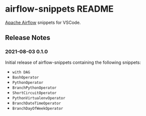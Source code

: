 # airflow-snippets README

[Apache Airflow](https://airflow.apache.org/) snippets for VSCode.

## Release Notes

### 2021-08-03 0.1.0

Initial release of airflow-snippets containing the following snippets:

- `with DAG`
- `BashOperator`
- `PythonOperator`
- `BranchPythonOperator`
- `ShortCircuitOperator`
- `PythonVirtualenvOperator`
- `BranchDateTimeOperator`
- `BranchDayOfWeekOperator`